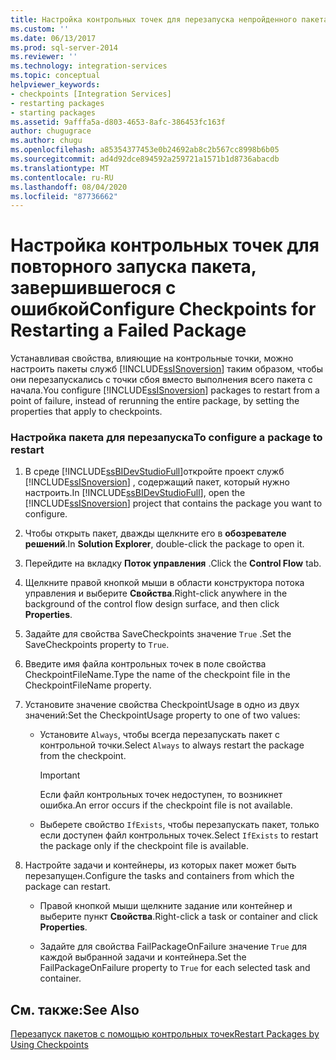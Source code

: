 ```yaml
---
title: Настройка контрольных точек для перезапуска непройденного пакета | Документация Майкрософт
ms.custom: ''
ms.date: 06/13/2017
ms.prod: sql-server-2014
ms.reviewer: ''
ms.technology: integration-services
ms.topic: conceptual
helpviewer_keywords:
- checkpoints [Integration Services]
- restarting packages
- starting packages
ms.assetid: 9afffa5a-d803-4653-8afc-386453fc163f
author: chugugrace
ms.author: chugu
ms.openlocfilehash: a85354377453e0b24692ab8c2b567cc8998b6b05
ms.sourcegitcommit: ad4d92dce894592a259721a1571b1d8736abacdb
ms.translationtype: MT
ms.contentlocale: ru-RU
ms.lasthandoff: 08/04/2020
ms.locfileid: "87736662"
---
```

# <a name="configure-checkpoints-for-restarting-a-failed-package"></a><span data-ttu-id="6712e-102">Настройка контрольных точек для повторного запуска пакета, завершившегося с ошибкой</span><span class="sxs-lookup"><span data-stu-id="6712e-102">Configure Checkpoints for Restarting a Failed Package</span></span>
  <span data-ttu-id="6712e-103">Устанавливая свойства, влияющие на контрольные точки, можно настроить пакеты служб [!INCLUDE[ssISnoversion](../includes/ssisnoversion-md.md)] таким образом, чтобы они перезапускались с точки сбоя вместо выполнения всего пакета с начала.</span><span class="sxs-lookup"><span data-stu-id="6712e-103">You configure [!INCLUDE[ssISnoversion](../includes/ssisnoversion-md.md)] packages to restart from a point of failure, instead of rerunning the entire package, by setting the properties that apply to checkpoints.</span></span>  
  
### <a name="to-configure-a-package-to-restart"></a><span data-ttu-id="6712e-104">Настройка пакета для перезапуска</span><span class="sxs-lookup"><span data-stu-id="6712e-104">To configure a package to restart</span></span>  
  
1.  <span data-ttu-id="6712e-105">В среде [!INCLUDE[ssBIDevStudioFull](../includes/ssbidevstudiofull-md.md)]откройте проект служб [!INCLUDE[ssISnoversion](../includes/ssisnoversion-md.md)] , содержащий пакет, который нужно настроить.</span><span class="sxs-lookup"><span data-stu-id="6712e-105">In [!INCLUDE[ssBIDevStudioFull](../includes/ssbidevstudiofull-md.md)], open the [!INCLUDE[ssISnoversion](../includes/ssisnoversion-md.md)] project that contains the package you want to configure.</span></span>  
  
2.  <span data-ttu-id="6712e-106">Чтобы открыть пакет, дважды щелкните его в **обозревателе решений**.</span><span class="sxs-lookup"><span data-stu-id="6712e-106">In **Solution Explorer**, double-click the package to open it.</span></span>  
  
3.  <span data-ttu-id="6712e-107">Перейдите на вкладку **Поток управления** .</span><span class="sxs-lookup"><span data-stu-id="6712e-107">Click the **Control Flow** tab.</span></span>  
  
4.  <span data-ttu-id="6712e-108">Щелкните правой кнопкой мыши в области конструктора потока управления и выберите **Свойства**.</span><span class="sxs-lookup"><span data-stu-id="6712e-108">Right-click anywhere in the background of the control flow design surface, and then click **Properties**.</span></span>  
  
5.  <span data-ttu-id="6712e-109">Задайте для свойства SaveCheckpoints значение `True` .</span><span class="sxs-lookup"><span data-stu-id="6712e-109">Set the SaveCheckpoints property to `True`.</span></span>  
  
6.  <span data-ttu-id="6712e-110">Введите имя файла контрольных точек в поле свойства CheckpointFileName.</span><span class="sxs-lookup"><span data-stu-id="6712e-110">Type the name of the checkpoint file in the CheckpointFileName property.</span></span>  
  
7.  <span data-ttu-id="6712e-111">Установите значение свойства CheckpointUsage в одно из двух значений:</span><span class="sxs-lookup"><span data-stu-id="6712e-111">Set the CheckpointUsage property to one of two values:</span></span>  
  
    -   <span data-ttu-id="6712e-112">Установите `Always`, чтобы всегда перезапускать пакет с контрольной точки.</span><span class="sxs-lookup"><span data-stu-id="6712e-112">Select `Always` to always restart the package from the checkpoint.</span></span>  
  
        > [!IMPORTANT]  
        >  <span data-ttu-id="6712e-113">Если файл контрольных точек недоступен, то возникнет ошибка.</span><span class="sxs-lookup"><span data-stu-id="6712e-113">An error occurs if the checkpoint file is not available.</span></span>  
  
    -   <span data-ttu-id="6712e-114">Выберете свойство `IfExists`, чтобы перезапускать пакет, только если доступен файл контрольных точек.</span><span class="sxs-lookup"><span data-stu-id="6712e-114">Select `IfExists` to restart the package only if the checkpoint file is available.</span></span>  
  
8.  <span data-ttu-id="6712e-115">Настройте задачи и контейнеры, из которых пакет может быть перезапущен.</span><span class="sxs-lookup"><span data-stu-id="6712e-115">Configure the tasks and containers from which the package can restart.</span></span>  
  
    -   <span data-ttu-id="6712e-116">Правой кнопкой мыши щелкните задание или контейнер и выберите пункт **Свойства**.</span><span class="sxs-lookup"><span data-stu-id="6712e-116">Right-click a task or container and click **Properties**.</span></span>  
  
    -   <span data-ttu-id="6712e-117">Задайте для свойства FailPackageOnFailure значение `True` для каждой выбранной задачи и контейнера.</span><span class="sxs-lookup"><span data-stu-id="6712e-117">Set the FailPackageOnFailure property to `True` for each selected task and container.</span></span>  
  
## <a name="see-also"></a><span data-ttu-id="6712e-118">См. также:</span><span class="sxs-lookup"><span data-stu-id="6712e-118">See Also</span></span>  
 [<span data-ttu-id="6712e-119">Перезапуск пакетов с помощью контрольных точек</span><span class="sxs-lookup"><span data-stu-id="6712e-119">Restart Packages by Using Checkpoints</span></span>](packages/restart-packages-by-using-checkpoints.md)  
  
  
